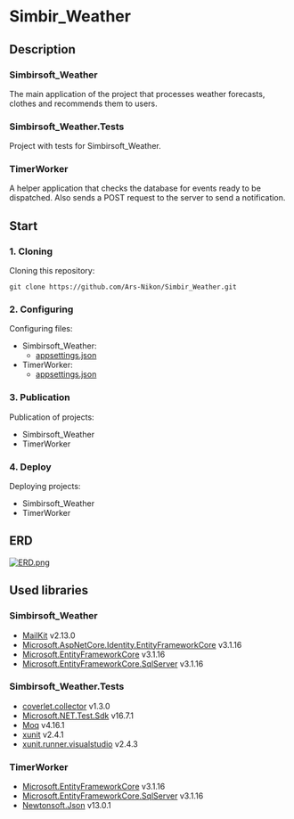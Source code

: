 # Simbir_Weather

## Description

### Simbirsoft_Weather
The main application of the project that processes weather forecasts, clothes and recommends them to users.

### Simbirsoft_Weather.Tests
Project with tests for Simbirsoft_Weather.

### TimerWorker
A helper application that checks the database for events ready to be dispatched. Also sends a POST request to the server to send a notification.

## Start

### 1. Cloning
Cloning this repository:
```
git clone https://github.com/Ars-Nikon/Simbir_Weather.git
```

### 2. Configuring
Configuring files:
  * Simbirsoft_Weather:
      * [appsettings.json](/Simbirsoft_Weather/appsettings.json)
  * TimerWorker:
      * [appsettings.json](/TimerWorker/appsettings.json)

### 3. Publication
Publication of projects:
  * Simbirsoft_Weather
  * TimerWorker

### 4. Deploy
Deploying projects:
  * Simbirsoft_Weather
  * TimerWorker

## ERD
[![ERD.png](https://i.postimg.cc/fLGNMmNh/ERD.png)](https://postimg.cc/qhxYLtqm)

## Used libraries
### Simbirsoft_Weather
* [MailKit](http://www.mimekit.net/) v2.13.0
* [Microsoft.AspNetCore.Identity.EntityFrameworkCore](https://asp.net/) v3.1.16
* [Microsoft.EntityFrameworkCore](https://docs.microsoft.com/ru-ru/ef/core/) v3.1.16
* [Microsoft.EntityFrameworkCore.SqlServer](https://docs.microsoft.com/ru-ru/ef/core/) v3.1.16

### Simbirsoft_Weather.Tests
* [coverlet.collector](https://github.com/coverlet-coverage/coverlet) v1.3.0
* [Microsoft.NET.Test.Sdk](https://github.com/microsoft/vstest/) v16.7.1
* [Moq](https://github.com/moq/moq4) v4.16.1
* [xunit](https://github.com/xunit/xunit) v2.4.1
* [xunit.runner.visualstudio](https://github.com/xunit/visualstudio.xunit) v2.4.3

### TimerWorker
* [Microsoft.EntityFrameworkCore](https://docs.microsoft.com/ru-ru/ef/core/) v3.1.16
* [Microsoft.EntityFrameworkCore.SqlServer](https://docs.microsoft.com/ru-ru/ef/core/) v3.1.16
* [Newtonsoft.Json](https://www.newtonsoft.com/json) v13.0.1

